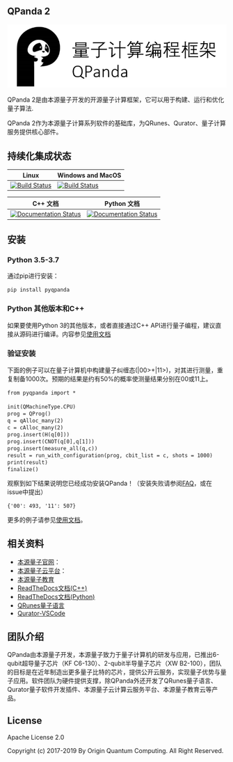 ## QPanda 2

![图片: ](./Documentation/img/1.png)

QPanda 2是由本源量子开发的开源量子计算框架，它可以用于构建、运行和优化量子算法.

QPanda 2作为本源量子计算系列软件的基础库，为QRunes、Qurator、量子计算服务提供核心部件。

## 持续化集成状态
| Linux                | Windows and MacOS|
|-------------------------|---------------------|
[![Build Status](https://travis-ci.org/OriginQ/QPanda-2.svg?branch=master)](https://travis-ci.org/OriginQ/QPanda-2)        |    [![Build Status](https://dev.azure.com/yekongxiaogang/QPanda2/_apis/build/status/OriginQ.QPanda-2?branchName=master)](https://dev.azure.com/yekongxiaogang/QPanda2/_build/latest?definitionId=4&branchName=master)       |       

| C++ 文档         | Python 文档 |
|-------------------------|-----------------|
 | [![Documentation Status](https://readthedocs.org/projects/qpanda-toturial/badge/?version=latest)](https://qpanda-toturial.readthedocs.io/zh/latest/?badge=latest)      | [![Documentation Status](https://readthedocs.org/projects/pyqpanda-toturial/badge/?version=latest)](https://pyqpanda-toturial.readthedocs.io/zh/latest/?badge=latest)    

## 安装
### Python 3.5-3.7
通过pip进行安装：

    pip install pyqpanda
    
### Python 其他版本和C++

如果要使用Python 3的其他版本，或者直接通过C++ API进行量子编程，建议直接从源码进行编译。内容参见[使用文档](https://qpanda-toturial.readthedocs.io/zh/latest/)

### 验证安装
下面的例子可以在量子计算机中构建量子纠缠态(|00>+|11>)，对其进行测量，重复制备1000次。预期的结果是约有50%的概率使测量结果分别在00或11上。

    from pyqpanda import *

    init(QMachineType.CPU)
    prog = QProg()
    q = qAlloc_many(2)
    c = cAlloc_many(2)
    prog.insert(H(q[0]))
    prog.insert(CNOT(q[0],q[1]))
    prog.insert(measure_all(q,c))
    result = run_with_configuration(prog, cbit_list = c, shots = 1000)
    print(result)
    finalize()

观察到如下结果说明您已经成功安装QPanda！（安装失败请参阅[FAQ](https://pyqpanda-toturial.readthedocs.io/zh/latest/)，或在issue中提出）
    
    {'00': 493, '11': 507}
    
更多的例子请参见[使用文档](https://qpanda-toturial.readthedocs.io/zh/latest/)。

## 相关资料

 - [本源量子官网](http://originqc.com.cn/)：
 - [本源量子云平台](http://www.qubitonline.cn/)：
 - [本源量子教育](https://learn-quantum.com/EDU/index.html)
 - [ReadTheDocs文档(C++)](https://qpanda-toturial.readthedocs.io/zh/latest/)
 - [ReadTheDocs文档(Python)](https://pyqpanda-toturial.readthedocs.io/zh/latest/)
 - [QRunes量子语言](https://qrunes-tutorial.readthedocs.io/en/latest/)
 - [Qurator-VSCode](https://qurator-vscode.readthedocs.io/zh_CN/latest/)


## 团队介绍

QPanda由本源量子开发，本源量子致力于量子计算机的研发与应用，已推出6-qubit超导量子芯片（KF C6-130）、2-qubit半导量子芯片（XW B2-100），团队的目标是在近年制造出更多量子比特的芯片，提供公开云服务，实现量子优势与量子应用。软件团队为硬件提供支撑，除QPanda外还开发了QRunes量子语言、Qurator量子软件开发插件、本源量子云计算云服务平台、本源量子教育云等产品。

 ## License
 Apache License 2.0

 Copyright (c) 2017-2019 By Origin Quantum Computing. All Right Reserved.

